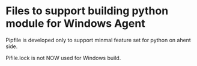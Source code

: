 # Files to support building python module for Windows Agent

Pipfile is developed only to support minmal feature set for python on ahent side.

Pifile.lock is not NOW used for Windows build. 
